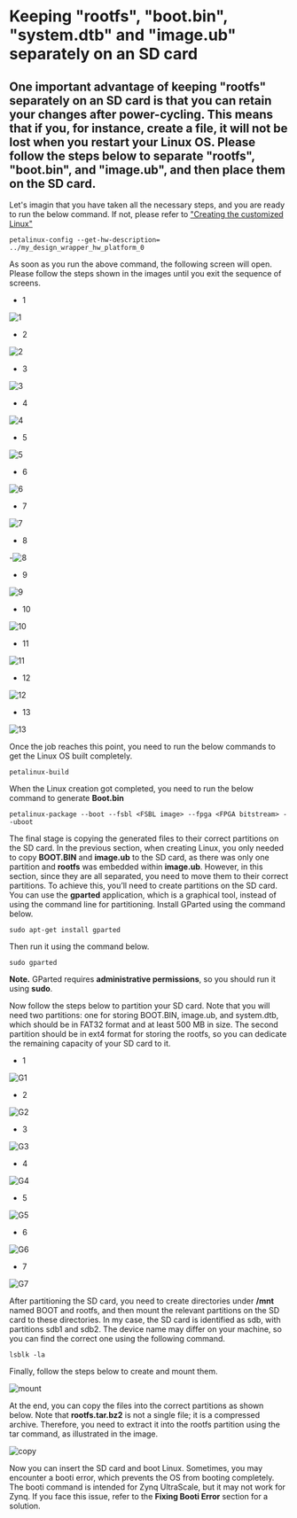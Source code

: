 # Keeping "rootfs", "boot.bin", "system.dtb" and "image.ub" separately on an SD card

## One important advantage of keeping "rootfs" separately on an SD card is that you can retain your changes after power-cycling. This means that if you, for instance, create a file, it will not be lost when you restart your Linux OS. Please follow the steps below to separate "rootfs", "boot.bin", and "image.ub", and then place them on the SD card.

Let's imagin that you have taken all the necessary steps, and you are ready to run the below command. If not, please refer to ["Creating the customized Linux"](https://github.com/Saeed1362/ZYNQ-Linux/blob/main/README.md)

```
petalinux-config --get-hw-description= ../my_design_wrapper_hw_platform_0
```

As soon as you run the above command, the following screen will open. Please follow the steps shown in the images until you exit the sequence of screens.

- 1 

![1](https://github.com/Saeed1362/ZYNQ-Linux/blob/main/images/Linux_setA1.jpg)


- 2 

![2](https://github.com/Saeed1362/ZYNQ-Linux/blob/main/images/Linux_setA2.jpg)


- 3 

![3](https://github.com/Saeed1362/ZYNQ-Linux/blob/main/images/Linux_setA3.jpg)


- 4 

![4](https://github.com/Saeed1362/ZYNQ-Linux/blob/main/images/Linux_set1.jpg)


- 5 

![5](https://github.com/Saeed1362/ZYNQ-Linux/blob/main/images/Linux_set2.jpg)


- 6 

![6](https://github.com/Saeed1362/ZYNQ-Linux/blob/main/images/Linux_set3.jpg)


- 7 

![7](https://github.com/Saeed1362/ZYNQ-Linux/blob/main/images/Linux_set4.jpg)


- 8 

-![8](https://github.com/Saeed1362/ZYNQ-Linux/blob/main/images/Linux_set5.jpg)


- 9 

![9](https://github.com/Saeed1362/ZYNQ-Linux/blob/main/images/Linux_set6.jpg)


- 10 

![10](https://github.com/Saeed1362/ZYNQ-Linux/blob/main/images/Linux_set7.jpg)


- 11 

![11](https://github.com/Saeed1362/ZYNQ-Linux/blob/main/images/Linux_set8.jpg)


- 12 

![12](https://github.com/Saeed1362/ZYNQ-Linux/blob/main/images/Linux_set9.jpg)


- 13 

![13](https://github.com/Saeed1362/ZYNQ-Linux/blob/main/images/Linux_set10.jpg)

Once the job reaches this point, you need to run the below commands to get the Linux OS built completely.

```
petalinux-build
```

When the Linux creation got completed, you need to run the below command to generate **Boot.bin**
```
petalinux-package --boot --fsbl <FSBL image> --fpga <FPGA bitstream> --uboot
```

The final stage is copying the generated files to their correct partitions on the SD card. In the previous section, when creating Linux, you only needed to copy **BOOT.BIN** and **image.ub** to the SD card, as there was only one partition and **rootfs** was embedded within **image.ub**. However, in this section, since they are all separated, you need to move them to their correct partitions. To achieve this, you’ll need to create partitions on the SD card. You can use the **gparted** application, which is a graphical tool, instead of using the command line for partitioning.
Install GParted using the command below.

```
sudo apt-get install gparted
```

Then run it using the command below.

```
sudo gparted
```
**Note.** GParted requires **administrative permissions**, so you should run it using **sudo**.

Now follow the steps below to partition your SD card. Note that you will need two partitions: one for storing BOOT.BIN, image.ub, and system.dtb, which should be in FAT32 format and at least 500 MB in size. The second partition should be in ext4 format for storing the rootfs, so you can dedicate the remaining capacity of your SD card to it.

- 1 

![G1](https://github.com/Saeed1362/ZYNQ-Linux/blob/main/images/Linux_setA6.jpg)


- 2 

![G2](https://github.com/Saeed1362/ZYNQ-Linux/blob/main/images/Linux_setA7.jpg)


- 3 

![G3](https://github.com/Saeed1362/ZYNQ-Linux/blob/main/images/Linux_setA8.jpg)


- 4 

![G4](https://github.com/Saeed1362/ZYNQ-Linux/blob/main/images/Linux_setA9.jpg)


- 5 

![G5](https://github.com/Saeed1362/ZYNQ-Linux/blob/main/images/Linux_setA10.jpg)


- 6 

![G6](https://github.com/Saeed1362/ZYNQ-Linux/blob/main/images/Linux_setA11.jpg)


- 7 

![G7](https://github.com/Saeed1362/ZYNQ-Linux/blob/main/images/Linux_setA12.jpg)

After partitioning the SD card, you need to create directories under **/mnt** named BOOT and rootfs, and then mount the relevant partitions on the SD card to these directories. In my case, the SD card is identified as sdb, with partitions sdb1 and sdb2. The device name may differ on your machine, so you can find the correct one using the following command.

```
lsblk -la
```
Finally, follow the steps below to create and mount them.

![mount](https://github.com/Saeed1362/ZYNQ-Linux/blob/main/images/Linux_setA13.jpg)

At the end, you can copy the files into the correct partitions as shown below. Note that **rootfs.tar.bz2** is not a single file; it is a compressed archive. Therefore, you need to extract it into the rootfs partition using the tar command, as illustrated in the image.

![copy](https://github.com/Saeed1362/ZYNQ-Linux/blob/main/images/Linux_setA14.jpg)

Now you can insert the SD card and boot Linux. Sometimes, you may encounter a booti error, which prevents the OS from booting completely. The booti command is intended for Zynq UltraScale, but it may not work for Zynq. If you face this issue, refer to the **Fixing Booti Error** section for a solution.

